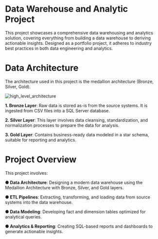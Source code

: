 # Data Warehouse and Analytic Project
This project showcases a comprehensive data warehousing and analytics solution, covering everything from building a data warehouse to deriving actionable insights. 
Designed as a portfolio project, it adheres to industry best practices in both data engineering and analytics.

# Data Architecture
The architecture used in this project is the medallion architecture (Bronze, Silver, Gold).

![high_level_architecture](https://github.com/user-attachments/assets/61f56c03-1ac7-402b-9cdb-ebe2b2383138)

**1. Bronze Layer**: Raw data is stored as-is from the source systems. It is ingested from CSV files into a SQL Server database.

**2. Silver Layer**: This layer involves data cleansing, standardization, and normalization processes to prepare the data for analysis. 

**3. Gold Layer**: Contains business-ready data modeled in a star schema, suitable for reporting and analytics.

# Project Overview
This project involves:

**● Data Architecture**: Designing a modern data warehouse using the Medallion Architecture with Bronze, Silver, and Gold layers.

**● ETL Pipelines**: Extracting, transforming, and loading data from source systems into the data warehouse.

**● Data Modeling**: Developing fact and dimension tables optimized for analytical queries.

**● Analytics & Reporting**: Creating SQL-based reports and dashboards to generate actionable insights.
